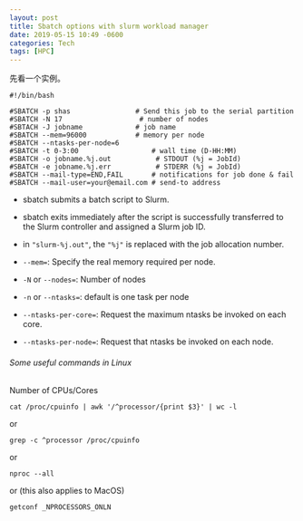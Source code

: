 ```yaml
---
layout: post
title: Sbatch options with slurm workload manager
date: 2019-05-15 10:49 -0600
categories: Tech
tags: [HPC]
---
```


先看一个实例。
```
#!/bin/bash

#SBATCH -p shas                # Send this job to the serial partition
#SBATCH -N 17                   # number of nodes
#SBTACH -J jobname             # job name
#SBATCH --mem=96000            # memory per node
#SBATCH --ntasks-per-node=6
#SBATCH -t 0-3:00                  # wall time (D-HH:MM)
#SBATCH -o jobname.%j.out           # STDOUT (%j = JobId)
#SBATCH -e jobname.%j.err           # STDERR (%j = JobId)
#SBATCH --mail-type=END,FAIL       # notifications for job done & fail
#SBATCH --mail-user=your@email.com # send-to address
```

- sbatch submits a batch script to Slurm.
- sbatch exits immediately after the script is successfully transferred to the Slurm controller and assigned a Slurm job ID.
- in `"slurm-%j.out"`, the `"%j"` is replaced with the job allocation number.


- `--mem=`: Specify the real memory required per node.
- `-N` or `--nodes=`: Number of nodes
- `-n` or `--ntasks=`: default is one task per node
- `--ntasks-per-core=`: Request the maximum ntasks be invoked on each core.
- `--ntasks-per-node=`: Request that ntasks be invoked on each node.


###### Some useful commands in Linux

Number of CPUs/Cores
```
cat /proc/cpuinfo | awk '/^processor/{print $3}' | wc -l
```
or
```
grep -c ^processor /proc/cpuinfo     
```
or
```
nproc --all
```
or (this also applies to MacOS)
```
getconf _NPROCESSORS_ONLN
```
